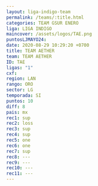 ```yaml
---
layout: liga-indigo-team
permalink: /teams/:title.html
categories: TEAM GSUR ENERO
liga: LIGA INDIGO
maincover: /assets/logos/TAE.png
puntosLJMAYO24: 
date: 2020-08-29 10:29:20 +0700
title: TEAM AETHER
team: TEAM AETHER
ID: TAE
ligas: "1"
cxf: 
region: LAN
rango: ORO
sector: LG
temporada: SI
puntos: 10
diff: 8
pais: mx
rec1: sup
rec2: loss
rec3: sup
rec4: sup
rec5: one
rec6: one
rec7: sup
rec8: ---
rec9: ---
rec10: ---
rec11: ---
---
```

